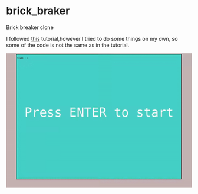 # brick_braker
Brick breaker clone

I followed [this](https://www.youtube.com/watch?v=3EMxBkqC4z0) tutorial,however I tried to do some things on my own, so some of the code is not the same as in the tutorial.

![game.gif](https://github.com/kxrn0/brick_braker/blob/main/game.gif?raw=true)
